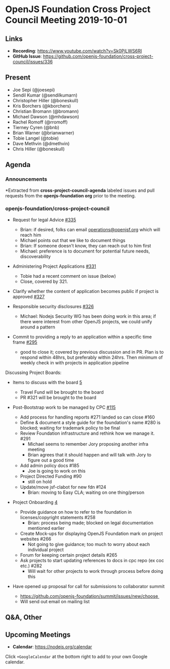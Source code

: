 # OpenJS Foundation Cross Project Council Meeting 2019-10-01

## Links

* **Recording**:  https://www.youtube.com/watch?v=Sk0PjLWS6RI
* **GitHub Issue**: https://github.com/openjs-foundation/cross-project-council/issues/336

## Present

* Joe Sepi (@joesepi)
* Sendil Kumar (@sendilkumarn)
* Christopher Hiller (@boneskull)
* Kris Borchers (@kborchers)
* Christian Bromann (@bromann)
* Michael Dawson (@mhdawson)
* Rachel Romoff (@rromoff)
* Tierney Cyren (@bnb)
* Brian Warner (@brianwarner)
* Tobie Langel (@tobie)
* Dave Methvin (@dmethvin)
* Chris Hiller (@boneskull)

## Agenda

### Announcements

*Extracted from **cross-project-council-agenda** labeled issues and pull requests from the **openjs-foundation org** prior to the meeting.

### openjs-foundation/cross-project-council

* Request for legal Advice [#335](https://github.com/openjs-foundation/cross-project-council/issues/335)
  * Brian: if desired, folks can email operations@openjsf.org which will reach him
  * Michael points out that we like to document things
  * Brian: If someone doesn’t know, they can reach out to him first
  * Michael: preference is to document for potential future needs, discoverability

* Administering Project Applications [#331](https://github.com/openjs-foundation/cross-project-council/issues/331)
  * Tobie had a recent comment on issue
(below)
  * Close, covered by 321.

* Clarify whether the content of application becomes public if project is approved [#327](https://github.com/openjs-foundation/cross-project-council/issues/327)


* Responsible security disclosures
[#326](https://github.com/openjs-foundation/cross-project-council/issues/326)
  * Michael: Nodejs Security WG has been doing work in this area; if there were interest from other OpenJS projects, we could unify around a pattern

* Commit to providing a reply to an application within a specific time frame [#295](https://github.com/openjs-foundation/cross-project-council/issues/295)
  * good to close it; covered by previous discussion and in PR. Plan is to respond within 48hrs, but preferably within 24hrs. Then minimum of weekly check in with projects in application pipeline

Discussing Project Boards:
* Items to discuss with the board
[5](https://github.com/openjs-foundation/cross-project-council/projects/5)
  * Travel Fund will be brought to the board
  * PR #321 will be brought to the board

* Post-Bootstrap work to be managed by CPC [#115](https://github.com/openjs-foundation/cross-project-council/issues/115)
  * Add process for handling reports #271 landed so can close #160
  * Define & document a style guide for the foundation's name #280 is blocked; waiting for trademark policy to be final
  * Review Foundation infrastructure and rethink how we manage it. #291
    * Michael seems to remember Jory proposing another infra meeting
    * Brian agrees that it should happen and will talk with Jory to figure out a good time
  * Add admin policy docs #185
    * Joe is going to work on this
  * Project Directed Funding #90
    * still on hold
  * Update/move jsf-clabot for new fdn #124
    * Brian: moving to Easy CLA; waiting on one thing/person

* Project Onboarding
[4](https://github.com/openjs-foundation/cross-project-council/projects/4)
  * Provide guidance on how to refer to the foundation in licenses/copyright statements #258
    * Brian: process being made; blocked on legal documentation mentioned earlier
  * Create Mock-ups for displaying OpenJS Foundation mark on project websites #266
    * Not going to give guidance; too much to worry about each individual project
  * Forum for keeping certain project details #265
  * Ask projects to start updating references to docs in cpc repo (ex coc etc.) #282
    * Will wait for other projects to work through process before doing this


* Have opened up proposal for call for submissions to collaborator summit
  * https://github.com/openjs-foundation/summit/issues/new/choose 
  * Will send out email on mailing list



## Q&A, Other

## Upcoming Meetings

* **Calendar**: https://nodejs.org/calendar

Click `+GoogleCalendar` at the bottom right to add to your own Google calendar.



